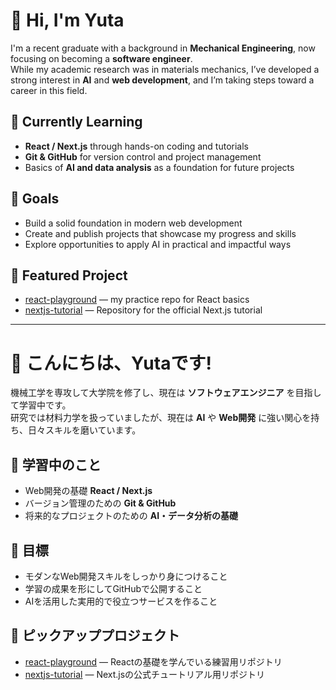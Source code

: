 # 👋 Hi, I'm Yuta

I'm a recent graduate with a background in **Mechanical Engineering**, now focusing on becoming a **software engineer**.  
While my academic research was in materials mechanics, I’ve developed a strong interest in **AI** and **web development**, and I’m taking steps toward a career in this field.

## 🌱 Currently Learning
- **React / Next.js** through hands-on coding and tutorials  
- **Git & GitHub** for version control and project management  
- Basics of **AI and data analysis** as a foundation for future projects

## 🚀 Goals
- Build a solid foundation in modern web development  
- Create and publish projects that showcase my progress and skills  
- Explore opportunities to apply AI in practical and impactful ways  

## 📂 Featured Project
- [react-playground](https://github.com/YutaCode/react-playground) — my practice repo for React basics
- [nextjs-tutorial](https://github.com/YutaCode/nextjs-tutorial) — Repository for the official Next.js tutorial

---

# 👋 こんにちは、Yutaです!

機械工学を専攻して大学院を修了し、現在は **ソフトウェアエンジニア** を目指して学習中です。  
研究では材料力学を扱っていましたが、現在は **AI** や **Web開発** に強い関心を持ち、日々スキルを磨いています。  

## 🌱 学習中のこと
- Web開発の基礎 **React / Next.js**  
- バージョン管理のための **Git & GitHub**  
- 将来的なプロジェクトのための **AI・データ分析の基礎**

## 🚀 目標
- モダンなWeb開発スキルをしっかり身につけること  
- 学習の成果を形にしてGitHubで公開すること  
- AIを活用した実用的で役立つサービスを作ること  

## 📂 ピックアッププロジェクト
- [react-playground](https://github.com/YutaCode/react-playground) — Reactの基礎を学んでいる練習用リポジトリ
- [nextjs-tutorial](https://github.com/YutaCode/nextjs-tutorial) — Next.jsの公式チュートリアル用リポジトリ
